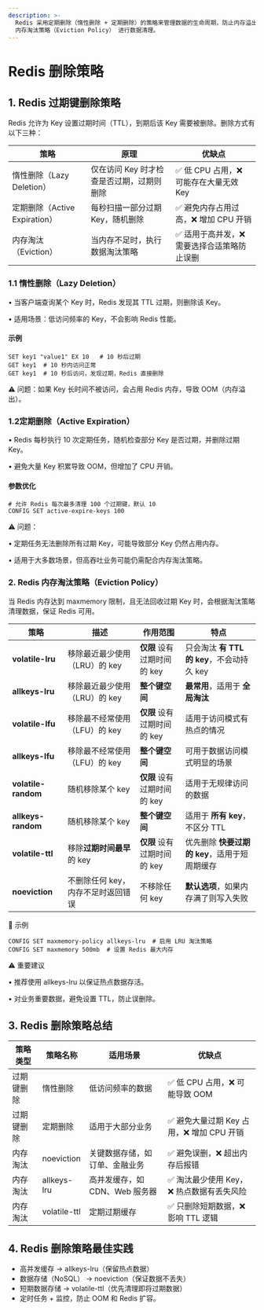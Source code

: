 ```yaml
---
description: >-
  Redis 采用定期删除（惰性删除 + 定期删除）的策略来管理数据的生命周期，防止内存溢出（OOM）。当内存达到上限时，Redis 还会根据
  内存淘汰策略（Eviction Policy） 进行数据清理。
---
```


# Redis 删除策略

## &#x20;1. Redis 过期键删除策略

Redis 允许为 Key 设置过期时间（TTL），到期后该 Key 需要被删除。删除方式有以下三种：

| 策略                      | 原理                      | 优缺点                       |
| ----------------------- | ----------------------- | ------------------------- |
| 惰性删除（Lazy Deletion）     | 仅在访问 Key 时才检查是否过期，过期则删除 | ✅ 低 CPU 占用，❌ 可能存在大量无效 Key |
| 定期删除（Active Expiration） | 每秒扫描一部分过期 Key，随机删除      | ✅ 避免内存占用过高，❌ 增加 CPU 开销    |
| 内存淘汰（Eviction）          | 当内存不足时，执行数据淘汰策略         | ✅ 适用于高并发，❌ 需要选择合适策略防止误删   |

### 1.1 惰性删除（Lazy Deletion）

• 当客户端查询某个 Key 时，Redis 发现其 TTL 过期，则删除该 Key。

• 适用场景：低访问频率的 Key，不会影响 Redis 性能。

#### 示例

```
SET key1 "value1" EX 10   # 10 秒后过期
GET key1  # 10 秒内访问正常
GET key1  # 10 秒后访问，发现过期，Redis 直接删除
```

⚠️ 问题：如果 Key 长时间不被访问，会占用 Redis 内存，导致 OOM（内存溢出）。

### 1.2定期删除（Active Expiration）

• Redis 每秒执行 10 次定期任务，随机检查部分 Key 是否过期，并删除过期 Key。

• 避免大量 Key 积累导致 OOM，但增加了 CPU 开销。

#### 参数优化

```
# 允许 Redis 每次最多清理 100 个过期键，默认 10
CONFIG SET active-expire-keys 100
```

⚠️ 问题：

• 定期任务无法删除所有过期 Key，可能导致部分 Key 仍然占用内存。

• 适用于大多数场景，但高吞吐业务可能仍需配合内存淘汰策略。

### 2. Redis 内存淘汰策略（Eviction Policy）

当 Redis 内存达到 maxmemory 限制，且无法回收过期 Key 时，会根据淘汰策略清理数据，保证 Redis 可用。

| **策略**          | **描述** | **作用范围** | **特点** |
|------------------|---------|------------|---------|
| **volatile-lru**  | 移除最近最少使用（LRU）的 key | **仅限** 设有过期时间的 key | 只会淘汰 **有 TTL 的 key**，不会动持久 key |
| **allkeys-lru**   | 移除最近最少使用（LRU）的 key | **整个键空间** | **最常用**，适用于 **全局淘汰** |
| **volatile-lfu**  | 移除最不经常使用（LFU）的 key | **仅限** 设有过期时间的 key | 适用于访问模式有热点的情况 |
| **allkeys-lfu**   | 移除最不经常使用（LFU）的 key | **整个键空间** | 可用于数据访问模式明显的场景 |
| **volatile-random** | 随机移除某个 key | **仅限** 设有过期时间的 key | 适用于无规律访问的数据 |
| **allkeys-random** | 随机移除某个 key | **整个键空间** | 适用于 **所有 key**，不区分 TTL |
| **volatile-ttl** | 移除**过期时间最早**的 key | **仅限** 设有过期时间的 key | 优先删除 **快要过期的 key**，适用于短周期缓存 |
| **noeviction** | 不删除任何 key，内存不足时返回错误 | 不移除任何 key | **默认选项**，如果内存满了则写入失败 |

📌 示例

```
CONFIG SET maxmemory-policy allkeys-lru  # 启用 LRU 淘汰策略
CONFIG SET maxmemory 500mb  # 设置 Redis 最大内存
```

⚠️ 重要建议

• 推荐使用 allkeys-lru 以保证热点数据存活。

• 对业务重要数据，避免设置 TTL，防止误删除。

## 3. Redis 删除策略总结

| 策略类型  | 策略名称         | 适用场景                | 优缺点                         |
| ----- | ------------ | ------------------- | --------------------------- |
| 过期键删除 | 惰性删除         | 低访问频率的数据            | ✅ 低 CPU 占用，❌ 可能导致 OOM       |
| 过期键删除 | 定期删除         | 适用于大部分业务            | ✅ 避免大量过期 Key 占用，❌ 增加 CPU 开销 |
| 内存淘汰  | noeviction   | 关键数据存储，如订单、金融业务     | ✅ 避免误删，❌ 超出内存后报错            |
| 内存淘汰  | allkeys-lru  | 高并发缓存，如 CDN、Web 服务器 | ✅ 淘汰最少使用 Key，❌ 热点数据有丢失风险    |
| 内存淘汰  | volatile-ttl | 定期过期缓存              | ✅ 只删除短期数据，❌ 影响 TTL 逻辑       |

## 4. Redis 删除策略最佳实践

* 高并发缓存 → allkeys-lru（保留热点数据）
* 数据存储（NoSQL） → noeviction（保证数据不丢失）
* 短期数据存储 → volatile-ttl（优先清理即将过期数据）
* 定时任务 + 监控，防止 OOM 和 Redis 扩容。
